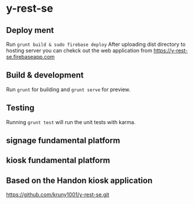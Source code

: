 # y-rest-se

## Deploy ment 
Run `grunt build & sudo firebase deploy`
After uploading dist directory to hosting server you can chekck out the web application 
from https://y-rest-se.firebaseapp.com

## Build & development
Run `grunt` for building and `grunt serve` for preview.

## Testing
Running `grunt test` will run the unit tests with karma.

## signage fundamental platform 
## kiosk fundamental platform
## Based on the Handon kiosk application



https://github.com/kruny1001/y-rest-se.git